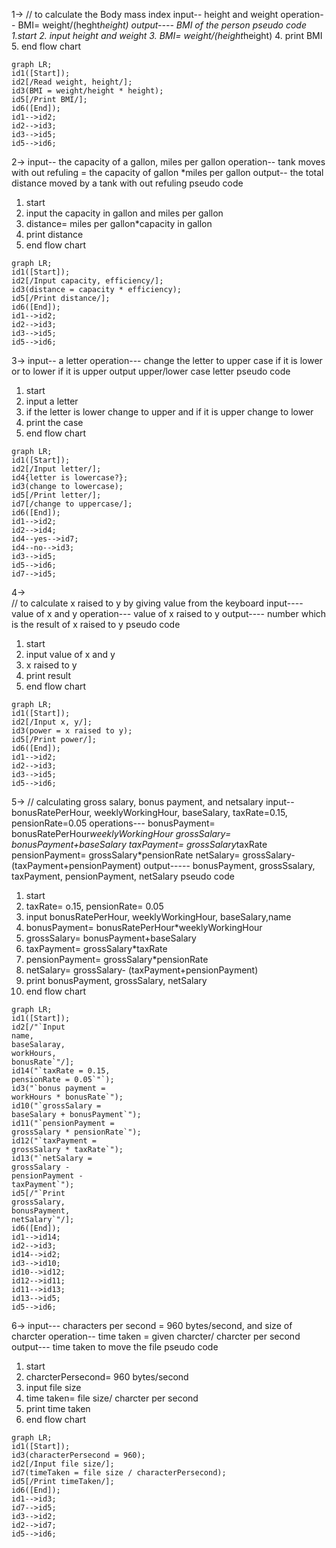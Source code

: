1->
// to calculate the Body mass index
input-- height and weight
operation-- BMI= weight/(heght*height)
output---- BMI of the person
pseudo code
1.start
2. input height and weight
3. BMI= weight/(height*height)
4. print BMI
5. end
flow chart
```mermaid
graph LR;
id1([Start]);
id2[/Read weight, height/];
id3(BMI = weight/height * height);
id5[/Print BMI/];
id6([End]);
id1-->id2;
id2-->id3;
id3-->id5;
id5-->id6;
```

2-> 
input-- the capacity of a gallon, miles per gallon
operation-- tank moves with out refuling = the capacity of gallon *miles per gallon
output-- the total distance moved by a tank with out refuling
pseudo code
1. start
2. input the capacity in gallon and miles per gallon
3. distance= miles per gallon*capacity in gallon
4. print distance
5. end
 flow chart
 ```mermaid
graph LR;
id1([Start]);
id2[/Input capacity, efficiency/];
id3(distance = capacity * efficiency);
id5[/Print distance/];
id6([End]);
id1-->id2;
id2-->id3;
id3-->id5;
id5-->id6;
```

3->
input-- a letter
operation--- change the letter to upper case if it is lower or to lower if it is upper
output upper/lower case letter
pseudo code
1. start
2. input a letter
3. if the letter is lower change to upper and if it is upper change to lower
4. print the case
5. end
flow chart
```mermaid
graph LR;
id1([Start]);
id2[/Input letter/];
id4{letter is lowercase?};
id3(change to lowercase);
id5[/Print letter/];
id7[/change to uppercase/];
id6([End]);
id1-->id2;
id2-->id4;
id4--yes-->id7;
id4--no-->id3;
id3-->id5;
id5-->id6;
id7-->id5;
```


4->  
// to calculate x raised to y by giving value from the keyboard
input---- value of x and y
operation--- value of x raised to y
output---- number which is the result of x raised to y
pseudo code
1. start
2. input value of x and y
3. x raised to y
4. print result
5. end
flow chart
```mermaid
graph LR;
id1([Start]);
id2[/Input x, y/];
id3(power = x raised to y);
id5[/Print power/];
id6([End]);
id1-->id2;
id2-->id3;
id3-->id5;
id5-->id6;
```

5->
// calculating gross salary, bonus payment, and netsalary
input-- bonusRatePerHour, weeklyWorkingHour, baseSalary, taxRate=0.15, pensionRate=0.05
operations--- bonusPayment= bonusRatePerHour*weeklyWorkingHour
              grossSalary= bonusPayment+baseSalary
              taxPayment= grossSalary*taxRate
              pensionPayment= grossSalary*pensionRate
              netSalary= grossSalary-(taxPayment+pensionPayment)
output----- bonusPayment, grossSsalary, taxPayment, pensionPayment, netSalary
pseudo code
1. start
3. taxRate= o.15, pensionRate= 0.05
4. input bonusRatePerHour, weeklyWorkingHour, baseSalary,name
5. bonusPayment= bonusRatePerHour*weeklyWorkingHour
6. grossSalary= bonusPayment+baseSalary
7. taxPayment= grossSalary*taxRate
8. pensionPayment= grossSalary*pensionRate
9. netSalary= grossSalary- (taxPayment+pensionPayment)
10. print bonusPayment, grossSalary, netSalary
11. end
flow chart
```mermaid
graph LR;
id1([Start]);
id2[/"`Input
name,
baseSalaray,
workHours,
bonusRate`"/];
id14("`taxRate = 0.15,
pensionRate = 0.05`"`);
id3("`bonus payment =
workHours * bonusRate`");
id10("`grossSalary =
baseSalary + bonusPayment`");
id11("`pensionPayment =
grossSalary * pensionRate`");
id12("`taxPayment =
grossSalary * taxRate`");
id13("`netSalary =
grossSalary -
pensionPayment -
taxPayment`");
id5[/"`Print
grossSalary,
bonusPayment,
netSalary`"/];
id6([End]);
id1-->id14;
id2-->id3;
id14-->id2;
id3-->id10;
id10-->id12;
id12-->id11;
id11-->id13;
id13-->id5;
id5-->id6;
```

6->
input--- characters per second = 960 bytes/second, and  size of charcter
operation-- time taken = given charcter/ charcter per second
output--- time taken to move the file
pseudo code
1. start
2. charcterPersecond= 960 bytes/second
3. input file size
4. time taken= file size/ charcter per second
5. print time taken
6. end
   flow chart
```mermaid
graph LR;
id1([Start]);
id3(characterPersecond = 960);
id2[/Input file size/];
id7(timeTaken = file size / characterPersecond);
id5[/Print timeTaken/];
id6([End]);
id1-->id3;
id7-->id5;
id3-->id2;
id2-->id7;
id5-->id6;
```

          

